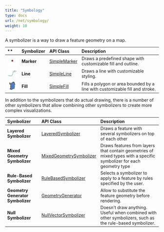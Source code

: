 ```yaml
---
title: "Symbology"
type: docs
url: /net/symbology/
weight: 10
---
```


A symbolizer is a way to draw a feature geometry on a map. 

|** |**Symbolizer**|**API Class**|**Description**|
| :- | :- | :- | :- |
|![todo:image_alt_text](symbology_1.png)|**Marker**|[SimpleMarker](https://apireference.aspose.com/net/gis/aspose.gis.rendering.symbolizers/simplemarker)|Draws a predefined shape with customizable fill and outline. |
|![todo:image_alt_text](symbology_2.png)|**Line**|[SimpleLine](https://apireference.aspose.com/net/gis/aspose.gis.rendering.symbolizers/simpleline)|Draws a line with customizable styling.|
|![todo:image_alt_text](symbology_3.png)|**Fill**|[SimpleFill](https://apireference.aspose.com/net/gis/aspose.gis.rendering.symbolizers/simplefill)|Fills a polygon or area bounded by a line with customizable fill and stroke.|
In addition to the symbolizers that do actual drawing, there is a number of other symbolizers that allow combining other symbolizers to create more complex visualizations.

|**Symbolizer**|**API Class**|**Description**|
| :- | :- | :- |
|**Layered Symbolizer**|[LayeredSymbolizer](https://apireference.aspose.com/net/gis/aspose.gis.rendering.symbolizers/layeredsymbolizer)|Draws a feature with several symbolizers on top of each other|
|**Mixed Geometry Symbolizer**|[MixedGeometrySymbolizer](https://apireference.aspose.com/net/gis/aspose.gis.rendering.symbolizers/mixedgeometrysymbolizer)|Draws features from layers that contain geometries of mixed types with a specific symbolizer for each geometry type|
|**Rule-Based Symbolizer**|[RuleBasedSymbolizer](https://apireference.aspose.com/net/gis/aspose.gis.rendering.symbolizers/rulebasedsymbolizer)|Selects a symbolizer to apply to a feature by rules specified by the user.|
|**Geometry Generator Symbolizer**|[GeometryGenerator](https://apireference.aspose.com/net/gis/aspose.gis.rendering.symbolizers/geometrygenerator)|Allow to substitute the feature geometry before rendering.|
|**Null Symbolizer**|[NullVectorSymbolizer](https://apireference.aspose.com/net/gis/aspose.gis.rendering.symbolizers/nullvectorsymbolizer)|Doesn't draw anything. Useful when combined with other symbolizers, such as the rule-based symbolizer.|

